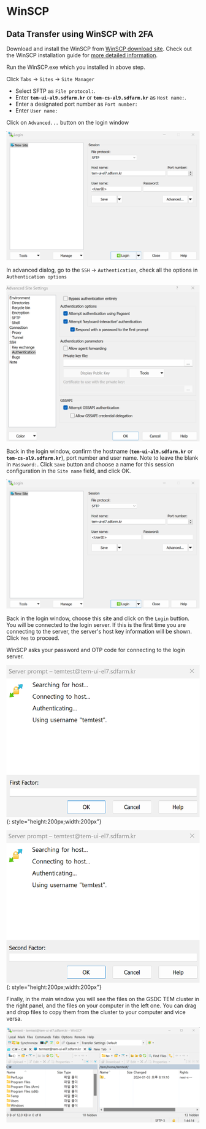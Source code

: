 # WinSCP

## Data Transfer using WinSCP with 2FA

Download and install the WinSCP from [WinSCP download site](https://winscp.net/eng/downloads.php). Check out the WinSCP installation guide for [more detailed information](https://winscp.net/eng/docs/guide_install).

Run the WinSCP.exe which you installed in above step.

Click `Tabs` -> `Sites` -> `Site Manager`

   * Select SFTP as `File protocol:`.
   * Enter __`tem-ui-al9.sdfarm.kr`__ or __`tem-cs-al9.sdfarm.kr`__ as `Host name:`.
   * Enter a designated port number as `Port number:`
   * Enter `User name:`

Click on `Advanced...` button on the login window

![winscp-2](../images/winscp-2.png)

In advanced dialog, go to the `SSH` -> `Authentication`, check all the options in `Authentication options`

![winscp-1](../images/winscp-1.png)

Back in the login window, confirm the hostname (__`tem-ui-al9.sdfarm.kr`__ or __`tem-cs-al9.sdfarm.kr`__), port number and user name. Note to leave the blank in `Password:`. Click `Save` button and choose a name for this session configuration in the `Site name` field, and click OK.

![winscp-2](../images/winscp-2.png)

Back in the login window, choose this site and click on the `Login` buttion. You will be connected to the login server. If this is the first time you are connecting to the server, the server's host key information will be shown. Click `Yes` to proceed.

WinSCP asks your password and OTP code for connecting to the login server.

![winscp-4](../images/winscp-4.png){: style="height:200px;width:200px"}

![winscp-5](../images/winscp-5.png){: style="height:200px;width:200px"} 

Finally, in the main window you will see the files on the GSDC TEM cluster in the right panel, and the files on your computer in the left one. You can drag and drop files to copy them from the cluster to your computer and vice versa.

![winscp-6](../images/winscp-6.png)
